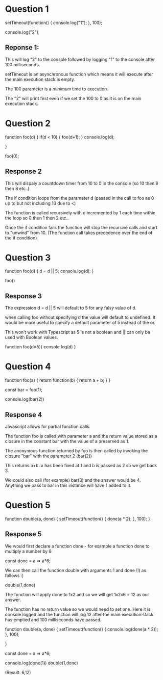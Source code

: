 # Question 1

setTimeout(function() {
console.log("1");
}, 100);

console.log("2");

## Reponse 1:

This will log "2" to the console followed by logging "1" to the console after 100 milliseconds.

setTimeout is an asynchronous function which means it will execute after the main execution stack is empty.

The 100 parameter is a _minimum_ time to execution.

The "2" will print first even if we set the 100 to 0 as it is on the main execution stack.

# Question 2

function foo(d) {
if(d < 10) {
  foo(d+1);
}
console.log(d);

}

foo(0);

## Response 2
This will dispaly a countdown timer from 10 to 0 in the console (so 10 then 9 then 8 etc..)

The if condition loops from the parameter d (passed in the call to foo as 0 up to but not including 10 due to <)

The function is called recursively with d incremented by 1 each time within the loop so 0 then 1 then 2 etc.. 

Once the if condition fails the function will stop the recursive calls and start to "unwind" from 10. (The function call takes precedence over the end of the if condition)

# Question 3

function foo(d) {
d = d || 5;
console.log(d);
}

foo()

## Response 3
The expression d = d || 5 will default to 5 for any falsy value of d. 

when calling foo without specifying d the value will default to undefined. It would be more useful to specify a default parameter of 5 instead of the or.


This won't work with Typescript as 5 is not a boolean and || can only be used with Boolean values. 

function foo(d=5){
  console.log(d)
}


# Question 4

function foo(a) {
return function(b) {
return a + b;
}
}

const bar = foo(1);

console.log(bar(2))

## Response 4
Javascript allows for partial function calls. 

The function foo is called with parameter a and the return value stored as a closure in the constant bar with the value of a preserved as 1. 

The anonymous function returned by foo is then called by invoking the closure "bar" with the parameter 2 (bar(2))

This returns a+b. a has been fixed at 1 and b is passed as 2 so we get back 3. 

We could also call (for example) bar(3) and the answer would be 4. Anything we pass to bar in this instance will have 1 added to it. 

# Question 5

function double(a, done) {
setTimeout(function() {
done(a * 2);
}, 100);
}


## Response 5

We would first declare a function done - for example a function done to multiply a number by 6

const done = a => a*6;

We can then call the function double with arguments 1 and done (!) as follows :)

double(1,done)

The function will apply done to 1x2 and so we will get 1x2x6 = 12 as our answer. 

The function has no return value so we would need to set one. Here it is console.logged and the function will log 12 after the main execution stack has emptied and 100 milliseconds have passed. 

function double(a, done) {
	setTimeout(function() {
		console.log(done(a * 2));
	}, 100);
  
}

const done = a => a*6;

console.log(done(1))
double(1,done)

(Result: 6,12)